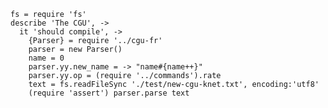     fs = require 'fs'
    describe 'The CGU', ->
      it 'should compile', ->
        {Parser} = require '../cgu-fr'
        parser = new Parser()
        name = 0
        parser.yy.new_name = -> "name#{name++}"
        parser.yy.op = (require '../commands').rate
        text = fs.readFileSync './test/new-cgu-knet.txt', encoding:'utf8'
        (require 'assert') parser.parse text
